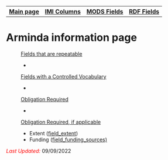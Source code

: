 <!DOCTYPE html>
<html>
<head>

</head>
<body>

<table style="width:100%">
  <tr>
    <th><a href="index.md">Main page</a></th>
	<th><a href="IMI.md">IMI Columns</a></th>
    <th><a href="MODS.md">MODS Fields</a></th>
    <th><a href="RDF.md">RDF Fields</a></th>
  </tr>
<table>

 <h1>Arminda information page</h1> 

<dd><ins>Fields that are repeatable</ins>
	<ul>
		<li></li>
	</ul>
</dd> 
<dd><ins>Fields with a Controlled Vocabulary</ins>
	<ul>
		<li></li>
	</ul>
</dd> 
<dd><ins>Obligation Required</ins>
	<ul>
		<li></li>
	</ul>
</dd> 
<dd><ins>Obligation Required, if applicable</ins>
	<ul>
		<li>Extent (<a href="field_extent.md">field_extent</a>)</li>
		<li>Funding (<a href="field_funding_sources.md">field_funding_sources)</a></li>
	</ul>
</dd> 
<dl>
	<p><font color="red"><i>Last Updated: </i></font>09/09/2022</p>
</dl>
</body>
</html>
